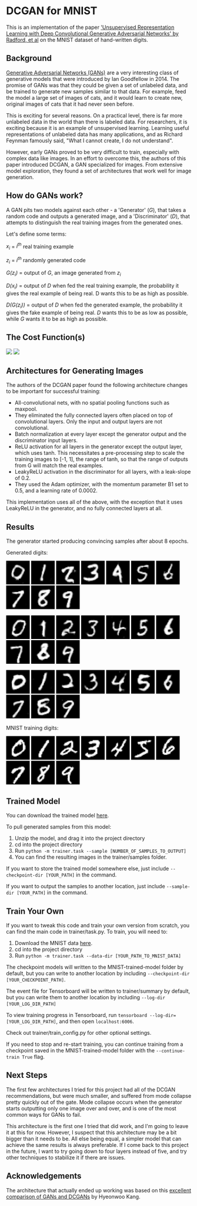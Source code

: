 # DCGAN for MNIST

This is an implementation of the paper ['Unsupervised Representation Learning with Deep Convolutional Generative Adversarial Networks' by Radford, et al](https://arxiv.org/pdf/1511.06434.pdf) on the MNIST dataset of hand-written digits.

## Background

[Generative Adversarial Networks (GANs)](https://papers.nips.cc/paper/5423-generative-adversarial-nets.pdf) are a very interesting class of generative models that were introduced by Ian Goodfellow in 2014. The promise of GANs was that they could be given a set of unlabeled data, and be trained to generate new samples similar to that data. For example, feed the model a large set of images of cats, and it would learn to create new, original images of cats that it had never seen before. 

This is exciting for several reasons. On a practical level, there is far more unlabeled data in the world than there is labeled data. For researchers, it is exciting because it is an example of unsupervised learning. Learning useful representations of unlabeled data has many applications, and as Richard Feynman famously said, "What I cannot create, I do not understand". 

However, early GANs proved to be very difficult to train, especially with complex data like images. In an effort to overcome this, the authors of this paper introduced DCGAN, a GAN specialized for images. From extensive model exploration, they found a set of architectures that work well for image generation.

## How do GANs work?

A GAN pits two models against each other - a 'Generator' (<i>G</i>), that takes a random code and outputs a generated image, and a 'Discriminator' (<i>D</i>), that attempts to distinguish the real training images from the generated ones. 

Let's define some terms:

<i>x<sub>i</sub></i> = <i>i<sup>th</sup></i> real training example

<i>z<sub>i</sub></i> = <i>i<sup>th</sup></i> randomly generated code

<i>G(z<sub>i</sub>)</i> = output of <i>G</i>, an image generated from <i>z<sub>i</sub></i>

<i>D(x<sub>i</sub>)</i> = output of <i>D</i> when fed the real training example, the probability it gives the real example of being real. D wants this to be as high as possible. 

<i>D(G(z<sub>i</sub>))</i> = output of <i>D</i> when fed the generated example, the probability it gives the fake example of being real. <i>D</i> wants this to be as low as possible, while <i>G</i> wants it to be as high as possible.

## The Cost Function(s)

<img src="https://latex.codecogs.com/png.latex?\dpi{300}&space;\large&space;Loss_{D}&space;=&space;-\frac{1}{m}&space;\sum_{i=1}^{m}&space;log(D(x_{i}))&space;&plus;&space;log(1&space;-&space;D(G(z_{i})))" height="70"/>

<img src="https://latex.codecogs.com/png.latex?\dpi{300}&space;\large&space;Loss_{G}&space;=&space;-\frac{1}{m}&space;\sum_{i&space;=&space;1}^{m}&space;log(D(G(z_{i})))" height="70"/>


## Architectures for Generating Images

The authors of the DCGAN paper found the following architecture changes to be important for successful training:

* All-convolutional nets, with no spatial pooling functions such as maxpool.
* They eliminated the fully connected layers often placed on top of convolutional layers. Only the input and output layers are not convolutional.
* Batch normalization at every layer except the generator output and the discriminator input layers.
* ReLU activation for all layers in the generator except the output layer, which uses tanh. This necessitates a pre-processing step to scale the training images to [-1, 1], the range of tanh, so that the range of outputs from G will match the real examples.
* LeakyReLU activation in the discriminator for all layers, with a leak-slope of 0.2.
* They used the Adam optimizer, with the momentum parameter B1 set to 0.5, and a learning rate of 0.0002. 

This implementation uses all of the above, with the exception that it uses LeakyReLU in the generator, and no fully connected layers at all.

## Results

The generator started producing convincing samples after about 8 epochs. 

Generated digits:

<img src='trained_examples/zero_0.png'> <img src='trained_examples/one_0.png'> <img src='trained_examples/two_0.png'> <img src='trained_examples/three_0.png'> <img src='trained_examples/four_0.png'> <img src='trained_examples/five_0.png'> <img src='trained_examples/six_0.png'> <img src='trained_examples/seven_0.png'> <img src='trained_examples/eight_0.png'> <img src='trained_examples/nine_0.png'>

<img src='trained_examples/zero_1.png'> <img src='trained_examples/one_1.png'> <img src='trained_examples/two_1.png'> <img src='trained_examples/three_1.png'> <img src='trained_examples/four_1.png'> <img src='trained_examples/five_1.png'> <img src='trained_examples/six_1.png'> <img src='trained_examples/seven_1.png'> <img src='trained_examples/eight_1.png'> <img src='trained_examples/nine_1.png'>

<img src='trained_examples/zero_2.png'> <img src='trained_examples/one_2.png'> <img src='trained_examples/two_2.png'> <img src='trained_examples/three_2.png'> <img src='trained_examples/four_2.png'> <img src='trained_examples/five_2.png'> <img src='trained_examples/six_2.png'> <img src='trained_examples/seven_2.png'> <img src='trained_examples/eight_2.png'> <img src='trained_examples/nine_2.png'>

MNIST training digits:

<img src='mnist_examples/zero.png'> <img src='mnist_examples/one.png'> <img src='mnist_examples/two.png'> <img src='mnist_examples/three.png'> <img src='mnist_examples/four.png'> <img src='mnist_examples/five.png'> <img src='mnist_examples/six.png'> <img src='mnist_examples/seven.png'> <img src='mnist_examples/eight.png'> <img src='mnist_examples/nine.png'>


## Trained Model

You can download the trained model [here](https://storage.googleapis.com/gan-training-207705-public-bucket/MNIST-DCGAN-model-2.zip).

To pull generated samples from this model:
1. Unzip the model, and drag it into the project directory
2. cd into the project directory
3. Run ```python -m trainer.task --sample [NUMBER_OF_SAMPLES_TO_OUTPUT]```
4. You can find the resulting images in the trainer/samples folder. 

If you want to store the trained model somewhere else, just include ```--checkpoint-dir [YOUR_PATH]``` in the command.

If you want to output the samples to another location, just include ```--sample-dir [YOUR_PATH]``` in the command.

## Train Your Own

If you want to tweak this code and train your own version from scratch, you can find the main code in trainer/task.py. To train, you will need to:

1. Download the MNIST data [here](https://storage.googleapis.com/gan-training-207705-public-bucket/mnist.npz).
2. cd into the project directory
3. Run ```python -m trainer.task --data-dir [YOUR_PATH_TO_MNIST_DATA]```

The checkpoint models will written to the MNIST-trained-model folder by default, but you can write to another location by including ```--checkpoint-dir [YOUR_CHECKPOINT_PATH]```.

The event file for Tensorboard will be written to trainer/summary by default, but you can write them to another location by including ```--log-dir [YOUR_LOG_DIR_PATH]```

To view training progress in Tensorboard, run ```tensorboard --log-dir=[YOUR_LOG_DIR_PATH]```, and then open ```localhost:6006```.

Check out trainer/train_config.py for other optional settings. 

If you need to stop and re-start training, you can continue training from a checkpoint saved in the MNIST-trained-model folder with the ```--continue-train True``` flag.


## Next Steps

The first few architectures I tried for this project had all of the DCGAN recommendations, but were much smaller, and suffered from mode collapse pretty quickly out of the gate. Mode collapse occurs when the generator starts outputting only one image over and over, and is one of the most common ways for GANs to fail. 

This architecture is the first one I tried that did work, and I'm going to leave it at this for now. However, I suspect that this architecture may be a bit bigger than it needs to be. All else being equal, a simpler model that can achieve the same results is always preferable. If I come back to this project in the future, I want to try going down to four layers instead of five, and try other techniques to stabilize it if there are issues.

## Acknowledgements

The architecture that actually ended up working was based on this [excellent comparison of GANs and DCGANs](https://github.com/znxlwm/tensorflow-MNIST-GAN-DCGAN/) by Hyeonwoo Kang. 








